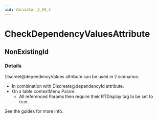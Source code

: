 ```yaml
---
uid: Validator_2_59_3
---
```


# CheckDependencyValuesAttribute

## NonExistingId

<!-- Description, Properties, ... sections are auto-generated. -->
<!-- REPLACE ME AUTO-GENERATION -->

### Details

Discreet@dependencyValues attribute can be used in 2 scenarios:
- In combination with Discreets@dependencyId attribute.
- On a table contextMenu Param.
    - All referenced Params then require their RTDisplay tag to be set to true.

See the guides for more info.

<!-- Uncomment to add example code -->
<!--### Example code-->
